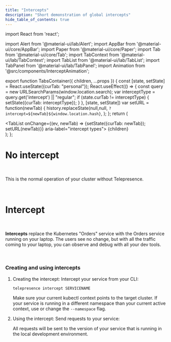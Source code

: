 ```yaml
---
title: "Intercepts"
description: "Short demonstration of global intercepts"
hide_table_of_contents: true
---
```


import React from 'react';

import Alert from '@material-ui/lab/Alert';
import AppBar from '@material-ui/core/AppBar';
import Paper from '@material-ui/core/Paper';
import Tab from '@material-ui/core/Tab';
import TabContext from '@material-ui/lab/TabContext';
import TabList from '@material-ui/lab/TabList';
import TabPanel from '@material-ui/lab/TabPanel';
import Animation from '@src/components/InterceptAnimation';

export function TabsContainer({ children, ...props }) {
    const [state, setState] = React.useState({curTab: "personal"});
    React.useEffect(() => {
        const query = new URLSearchParams(window.location.search);
        var interceptType = query.get('intercept') || "regular";
        if (state.curTab != interceptType) {
            setState({curTab: interceptType});
        }
    }, [state, setState])
    var setURL = function(newTab) {
        history.replaceState(null,null,
            `?intercept=${newTab}${window.location.hash}`,
        );
    };
    return (
        <div class="TabGroup">
            <TabContext value={state.curTab}>
                <AppBar class="TabBar" elevation={0} position="static">
                    <TabList onChange={(ev, newTab) => {setState({curTab: newTab}); setURL(newTab)}} aria-label="intercept types">
                        <Tab class="TabHead" value="regular" label="No intercept"/>
                        <Tab class="TabHead" value="global" label="Intercept"/>
                    </TabList>
                </AppBar>
                {children}
            </TabContext>
        </div>
    );
};

<TabsContainer>
<TabPanel class="TabBody" value="regular">

# No intercept

<Paper style="padding: 1em">
<Animation class="mode-regular" />

This is the normal operation of your cluster without Telepresence.

</Paper>
</TabPanel>
<TabPanel class="TabBody" value="global">

# Intercept

<Paper style="padding: 1em">
<Animation class="mode-global" />

**Intercepts** replace the Kubernetes "Orders" service with the
Orders service running on your laptop.  The users see no change, but
with all the traffic coming to your laptop, you can observe and debug
with all your dev tools.

</Paper>

### Creating and using intercepts

 1. Creating the intercept: Intercept your service from your CLI:

    ```shell
    telepresence intercept SERVICENAME
    ```

    <Alert severity="info">

    Make sure your current kubectl context points to the target
    cluster.  If your service is running in a different namespace than
    your current active context, use or change the `--namespace` flag.

    </Alert>

 2. Using the intercept: Send requests to your service:

    All requests will be sent to the version of your service that is
    running in the local development environment.

</TabPanel>
</TabsContainer>
